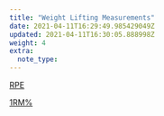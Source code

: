 ```yaml
---
title: "Weight Lifting Measurements"
date: 2021-04-11T16:29:49.985429049Z
updated: 2021-04-11T16:30:05.888998Z
weight: 4
extra:
  note_type:  
---
```


[RPE](@/garden/weightlifting/rpe.md)

[1RM%](@/garden/weightlifting/1rm.md)

